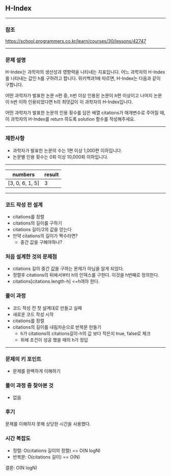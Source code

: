 ## H-Index

***
### 참조
https://school.programmers.co.kr/learn/courses/30/lessons/42747

***
### 문제 설명
H-Index는 과학자의 생산성과 영향력을 나타내는 지표입니다. 어느 과학자의 H-Index를 나타내는 값인 h를 구하려고 합니다. 위키백과1에 따르면, H-Index는 다음과 같이 구합니다.

어떤 과학자가 발표한 논문 n편 중, h번 이상 인용된 논문이 h편 이상이고 나머지 논문이 h번 이하 인용되었다면 h의 최댓값이 이 과학자의 H-Index입니다.

어떤 과학자가 발표한 논문의 인용 횟수를 담은 배열 citations가 매개변수로 주어질 때, 이 과학자의 H-Index를 return 하도록 solution 함수를 작성해주세요.

***
### 제한사항
- 과학자가 발표한 논문의 수는 1편 이상 1,000편 이하입니다.
- 논문별 인용 횟수는 0회 이상 10,000회 이하입니다.

***
| numbers         | result       |
|-----------------|--------------|
| [3, 0, 6, 1, 5] | 3            |

***
### 코드 작성 전 설계
- citations를 정렬
- citations의 길이를 구하기
- citations 길이/2의 값을 얻는다
- 만약 citations의 길이가 짝수라면?
  - 중간 값을 구해야하나?

### 처음 설계한 것의 문제점
- citations 길의 중간 값을 구하는 문제가 아님을 알게 되었다.
- 정렬후 citations의 뒤에서부터 h의 인덱스를 구한다. 이것을 h번째로 정의한다.
- citations[citations.length-h] <=h여야 한다. 

### 풀이 과정
- 코드 작성 전 첫 설계대로 만들고 실패
- 새로운 코드 작성 시작
- citations를 정렬
- citations의 길이를 내림차순으로 반복문 만들기
  - h가 citations의 citations길이-h의 값 보다 작은지 true, false로 체크
  - 위에 조건이 성공 했을 때의 h가 정답

***
### 문제의 키 포인트
- 문제를 완벽하게 이해하기

### 풀이 과정 중 찾아본 것
- 없음

### 후기
문제를 이해하지 못해 상당한 시간을 사용했다.

### 시간 복잡도
- 정렬: O(citations 길이의 정렬) == O(N logN)
- 반복문: O(citations 길이) == O(N)

결론: O(N logN)

